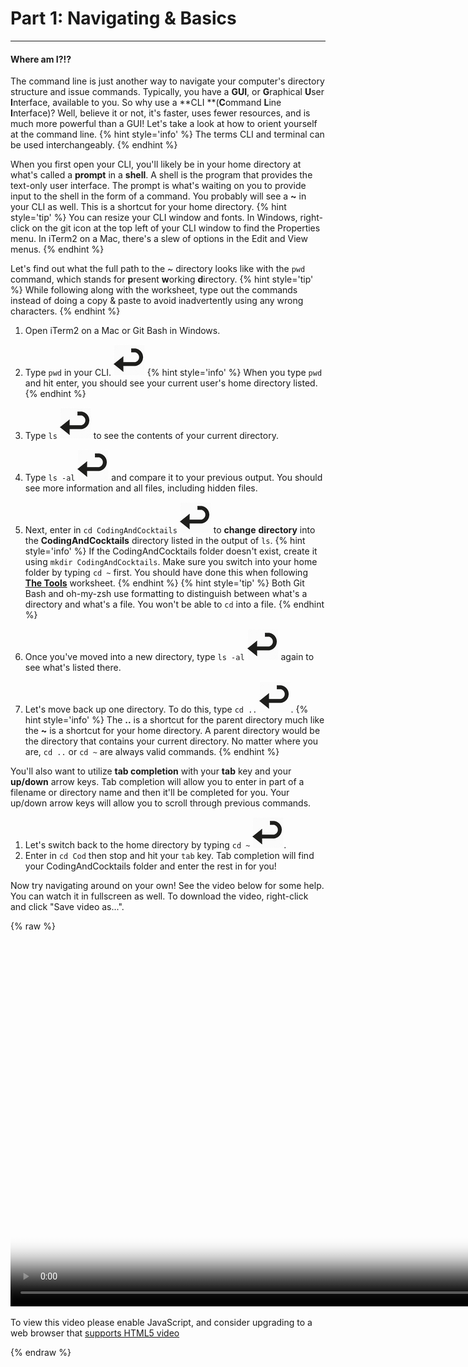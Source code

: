 # Part 1: Navigating & Basics

---

#### Where am I?!?

The command line is just another way to navigate your computer's directory structure and issue commands. Typically, you have a **GUI**, or **G**raphical **U**ser **I**nterface, available to you. So why use a **CLI **\(**C**ommand **L**ine **I**nterface\)? Well, believe it or not, it's faster, uses fewer resources, and is much more powerful than a GUI! Let's take a look at how to orient yourself at the command line.
    {% hint style='info' %}
The terms CLI and terminal can be used interchangeably.
    {% endhint %}

When you first open your CLI, you'll likely be in your home directory at what's called a **prompt** in a **shell**. A shell is the program that provides the text-only user interface. The prompt is what's waiting on you to provide input to the shell in the form of a command. You probably will see a **~** in your CLI as well. This is a shortcut for your home directory.
    {% hint style='tip' %}
You can resize your CLI window and fonts. In Windows, right-click on the git icon at the top left of your CLI window to find the Properties menu. In iTerm2 on a Mac, there's a slew of options in the Edit and View menus.
    {% endhint %}

Let's find out what the full path to the ~ directory looks like with the `pwd` command, which stands for **p**resent **w**orking **d**irectory.
    {% hint style='tip' %}
While following along with the worksheet, type out the commands instead of doing a copy & paste to avoid inadvertently using any wrong characters.
    {% endhint %}

1. Open iTerm2 on a Mac or Git Bash in Windows.

2. Type `pwd` in your CLI. ![](images/enter.png)
    {% hint style='info' %}
When you type `pwd` and hit enter, you should see your current user's home directory listed.
    {% endhint %}

3. Type `ls` ![](images/enter.png) to see the contents of your current directory.
4. Type `ls -al` ![](images/enter.png) and compare it to your previous output.  You should see more information and all files, including hidden files.
5. Next, enter in `cd CodingAndCocktails` ![](images/enter.png) to **change** **directory** into the **CodingAndCocktails** directory listed in the output of `ls`.
    {% hint style='info' %}
If the CodingAndCocktails folder doesn't exist, create it using `mkdir CodingAndCocktails`. Make sure you switch into your home folder by typing `cd ~` first. You should have done this when following [**The Tools**](https://codingandcocktailskc.gitbooks.io/coding-cocktails-the-tools/content/organization---codingandcocktails-folder.html) worksheet.
    {% endhint %}
    {% hint style='tip' %}
Both Git Bash and oh-my-zsh use formatting to distinguish between what's a directory and what's a file. You won't be able to `cd` into a file.
    {% endhint %}

6. Once you've moved into a new directory, type `ls -al` ![](images/enter.png) again to see what's listed there.
7. Let's move back up one directory. To do this, type `cd ..` ![](images/enter.png).
    {% hint style='info' %}
The **..** is a shortcut for the parent directory  much like the **~** is a shortcut for your home directory. A parent directory would be the directory that contains your current directory. No matter where you are, `cd ..` or `cd ~` are always valid commands.
    {% endhint %}

You'll also want to utilize **tab completion** with your **tab** key and your **up/down** arrow keys. Tab completion will allow you to enter in part of a filename or directory name and then it'll be completed for you. Your up/down arrow keys will allow you to scroll through previous commands.

1. Let's switch back to the home directory by typing `cd ~` ![](images/enter.png).
2. Enter in `cd Cod` then stop and hit your `tab` key. Tab completion will find your CodingAndCocktails folder and enter the rest in for you!

Now try navigating around on your own! See the video below for some help. You can watch it in fullscreen as well. To download the video, right-click and click "Save video as...".

{% raw %}
  <video id="CLI_Part1" class="video-js" controls preload="auto" width="900" height="600"
  poster="CLI_Part1.jpg" data-setup="{}">
  <source src="videos/CLI_Part1.mp4" type='video/mp4'>
  <p class="vjs-no-js">
    To view this video please enable JavaScript, and consider upgrading to a web browser that
    <a href="http://videojs.com/html5-video-support/" target="_blank">supports HTML5 video</a>
  </p>
  </video>
{% endraw %}
